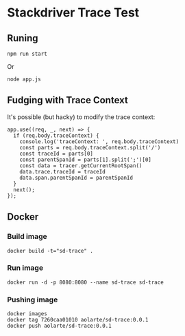 # Stackdriver Trace Test

## Runing
    
    npm run start 

Or

    node app.js 

## Fudging with Trace Context

It's possible (but hacky) to modify the trace context:


    app.use((req, _, next) => {
      if (req.body.traceContext) {
        console.log('traceContext: ', req.body.traceContext)
        const parts = req.body.traceContext.split('/')
        const traceId = parts[0]
        const parentSpanId = parts[1].split(';')[0]
        const data = tracer.getCurrentRootSpan()
        data.trace.traceId = traceId
        data.span.parentSpanId = parentSpanId
      }  
      next();  
    });



## Docker

### Build image

    docker build -t="sd-trace" .
    
### Run image

    docker run -d -p 8080:8080 --name sd-trace sd-trace

### Pushing image

    docker images
    docker tag 7260caa01010 aolarte/sd-trace:0.0.1
    docker push aolarte/sd-trace:0.0.1

